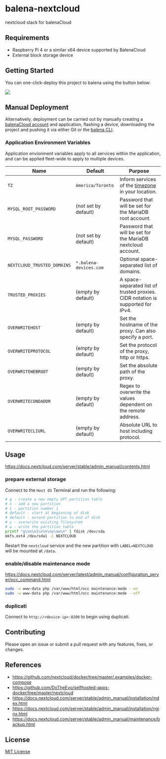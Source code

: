 # balena-nextcloud

nextcloud stack for balenaCloud

## Requirements

- Raspberry Pi 4 or a similar x64 device supported by BalenaCloud
- External block storage device

## Getting Started

You can one-click-deploy this project to balena using the button below:

[![](https://balena.io/deploy.svg)](https://dashboard.balena-cloud.com/deploy?repoUrl=https://github.com/klutchell/balena-nextcloud&defaultDeviceType=raspberrypi4-64)

## Manual Deployment

Alternatively, deployment can be carried out by manually creating a [balenaCloud account](https://dashboard.balena-cloud.com) and application, flashing a device, downloading the project and pushing it via either Git or the [balena CLI](https://github.com/balena-io/balena-cli).

### Application Environment Variables

Application envionment variables apply to all services within the application, and can be applied fleet-wide to apply to multiple devices.

|Name|Default|Purpose|
|---|---|---|
|`TZ`|`America/Toronto`|Inform services of the [timezone](https://en.wikipedia.org/wiki/List_of_tz_database_time_zones) in your location.|
|`MYSQL_ROOT_PASSWORD`|(not set by default)|Password that will be set for the MariaDB root account.|
|`MYSQL_PASSWORD`|(not set by default)|Password that will be set for the MariaDB nextcloud account.|
|`NEXTCLOUD_TRUSTED_DOMAINS`|`*.balena-devices.com`|Optional space-separated list of domains.|
|`TRUSTED_PROXIES`|(empty by default)|A space-separated list of trusted proxies. CIDR notation is supported for IPv4.|
|`OVERWRITEHOST`|(empty by default)|Set the hostname of the proxy. Can also specify a port.|
|`OVERWRITEPROTOCOL`|(empty by default)|Set the protocol of the proxy, http or https.|
|`OVERWRITEWEBROOT`|(empty by default)|Set the absolute path of the proxy.|
|`OVERWRITECONDADDR`|(empty by default)|Regex to overwrite the values dependent on the remote address.|
|`OVERWRITECLIURL`|(empty by default)|Absolute URL to host including protocol.|

## Usage

<https://docs.nextcloud.com/server/stable/admin_manual/contents.html>

### prepare external storage

Connect to the `Host OS` Terminal and run the following:

```bash
# g - create a new empty GPT partition table
# n - add a new partition
# 1 - partition number 1
# default - start at beginning of disk
# default - extend partition to end of disk
# y - overwrite existing filesystem
# w - write the partition table
printf "g\nn\n1\n\n\ny\nw\n" | fdisk /dev/sda
mkfs.ext4 /dev/sda1 -L NEXTCLOUD
```

Restart the `nextcloud` service and the new partition with `LABEL=NEXTCLOUD` will be mounted at `/data`.

### enable/disable maintenance mode

<https://docs.nextcloud.com/server/latest/admin_manual/configuration_server/occ_command.html>

```bash
sudo -u www-data php /var/www/html/occ maintenance:mode --on
sudo -u www-data php /var/www/html/occ maintenance:mode --off
```

### duplicati

Connect to `http://<device-ip>:8200` to begin using duplicati.

## Contributing

Please open an issue or submit a pull request with any features, fixes, or changes.

## References

- <https://github.com/nextcloud/docker/tree/master/.examples/docker-compose>
- <https://github.com/DoTheEvo/selfhosted-apps-docker/tree/master/nextcloud>
- <https://docs.nextcloud.com/server/stable/admin_manual/installation/index.html>
- <https://docs.nextcloud.com/server/stable/admin_manual/installation/nginx.html>
- <https://docs.nextcloud.com/server/stable/admin_manual/maintenance/backup.html>

## License

[MIT License](./LICENSE)
